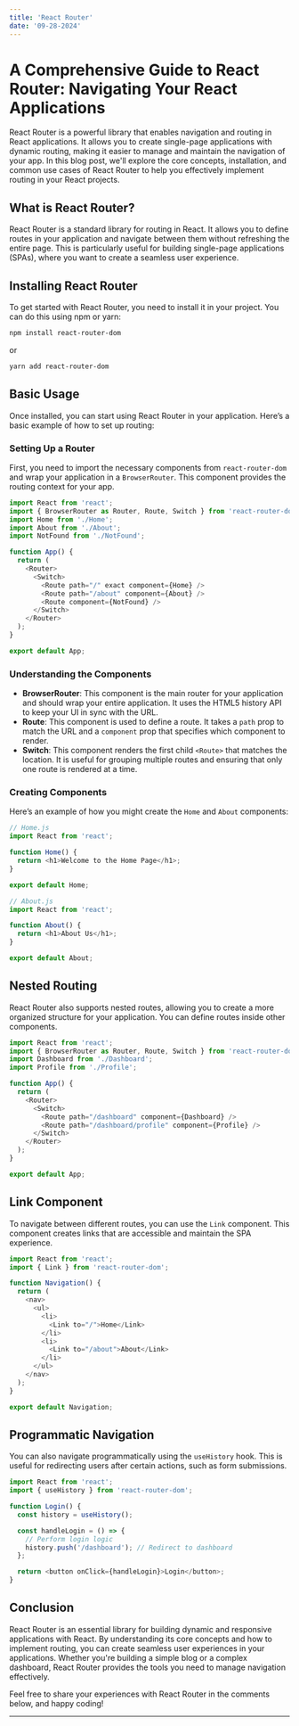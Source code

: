 ```yaml
---
title: 'React Router'
date: '09-28-2024'
---
```

# A Comprehensive Guide to React Router: Navigating Your React Applications

React Router is a powerful library that enables navigation and routing in React applications. It allows you to create single-page applications with dynamic routing, making it easier to manage and maintain the navigation of your app. In this blog post, we'll explore the core concepts, installation, and common use cases of React Router to help you effectively implement routing in your React projects.

## What is React Router?

React Router is a standard library for routing in React. It allows you to define routes in your application and navigate between them without refreshing the entire page. This is particularly useful for building single-page applications (SPAs), where you want to create a seamless user experience.

## Installing React Router

To get started with React Router, you need to install it in your project. You can do this using npm or yarn:

```bash
npm install react-router-dom
```

or

```bash
yarn add react-router-dom
```

## Basic Usage

Once installed, you can start using React Router in your application. Here’s a basic example of how to set up routing:

### Setting Up a Router

First, you need to import the necessary components from `react-router-dom` and wrap your application in a `BrowserRouter`. This component provides the routing context for your app.

```javascript
import React from 'react';
import { BrowserRouter as Router, Route, Switch } from 'react-router-dom';
import Home from './Home';
import About from './About';
import NotFound from './NotFound';

function App() {
  return (
    <Router>
      <Switch>
        <Route path="/" exact component={Home} />
        <Route path="/about" component={About} />
        <Route component={NotFound} />
      </Switch>
    </Router>
  );
}

export default App;
```

### Understanding the Components

- **BrowserRouter**: This component is the main router for your application and should wrap your entire application. It uses the HTML5 history API to keep your UI in sync with the URL.
- **Route**: This component is used to define a route. It takes a `path` prop to match the URL and a `component` prop that specifies which component to render.
- **Switch**: This component renders the first child `<Route>` that matches the location. It is useful for grouping multiple routes and ensuring that only one route is rendered at a time.

### Creating Components

Here’s an example of how you might create the `Home` and `About` components:

```javascript
// Home.js
import React from 'react';

function Home() {
  return <h1>Welcome to the Home Page</h1>;
}

export default Home;

// About.js
import React from 'react';

function About() {
  return <h1>About Us</h1>;
}

export default About;
```

## Nested Routing

React Router also supports nested routes, allowing you to create a more organized structure for your application. You can define routes inside other components.

```javascript
import React from 'react';
import { BrowserRouter as Router, Route, Switch } from 'react-router-dom';
import Dashboard from './Dashboard';
import Profile from './Profile';

function App() {
  return (
    <Router>
      <Switch>
        <Route path="/dashboard" component={Dashboard} />
        <Route path="/dashboard/profile" component={Profile} />
      </Switch>
    </Router>
  );
}

export default App;
```

## Link Component

To navigate between different routes, you can use the `Link` component. This component creates links that are accessible and maintain the SPA experience.

```javascript
import React from 'react';
import { Link } from 'react-router-dom';

function Navigation() {
  return (
    <nav>
      <ul>
        <li>
          <Link to="/">Home</Link>
        </li>
        <li>
          <Link to="/about">About</Link>
        </li>
      </ul>
    </nav>
  );
}

export default Navigation;
```

## Programmatic Navigation

You can also navigate programmatically using the `useHistory` hook. This is useful for redirecting users after certain actions, such as form submissions.

```javascript
import React from 'react';
import { useHistory } from 'react-router-dom';

function Login() {
  const history = useHistory();

  const handleLogin = () => {
    // Perform login logic
    history.push('/dashboard'); // Redirect to dashboard
  };

  return <button onClick={handleLogin}>Login</button>;
}
```

## Conclusion

React Router is an essential library for building dynamic and responsive applications with React. By understanding its core concepts and how to implement routing, you can create seamless user experiences in your applications. Whether you're building a simple blog or a complex dashboard, React Router provides the tools you need to manage navigation effectively.

Feel free to share your experiences with React Router in the comments below, and happy coding!

---

